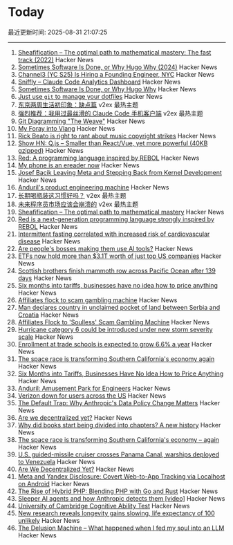 # Today

最近更新时间: 2025-08-31 21:07:25

--- 
1. [Sheafification – The optimal path to mathematical mastery: The fast track (2022)](https://sheafification.com/the-fast-track/) Hacker News
2. [Sometimes Software Is Done, or Why Hugo Why (2024)](https://commaok.xyz/post/on_hugo/) Hacker News
3. [Channel3 (YC S25) Is Hiring a Founding Engineer, NYC](https://channel3.notion.site/founding-engineer) Hacker News
4. [Sniffly – Claude Code Analytics Dashboard](https://github.com/chiphuyen/sniffly) Hacker News
5. [Sometimes Software Is Done, or Why Hugo Why](https://commaok.xyz/post/on_hugo/) Hacker News
6. [Just use `git` to manage your dotfiles](https://ericgreer.info/post/2025-08-31-simple-dotfiles-script/) Hacker News
7. [东京两周生活初印象：缺点篇](https://www.v2ex.com/t/1156053) v2ex 最热主题
8. [强烈推荐：我用过最丝滑的 Claude Code 手机客户端](https://www.v2ex.com/t/1156040) v2ex 最热主题
9. [Git Diagramming "The Weave"](https://daverupert.com/2025/08/git-diagramming-the-weave/) Hacker News
10. [My Foray into Vlang](https://kristun.dev/posts/my-foray-into-vlang/) Hacker News
11. [Rick Beato is right to rant about music copyright strikes](https://savingcountrymusic.com/rick-beato-is-right-to-rant-about-music-copyright-strikes/) Hacker News
12. [Show HN: Q.js – Smaller than React/Vue, yet more powerful (40KB gzipped)](https://github.com/Qbix/Q.js) Hacker News
13. [Red: A programming language inspired by REBOL](https://github.com/red/red) Hacker News
14. [My phone is an ereader now](https://www.davepagurek.com/blog/minimal-phone/) Hacker News
15. [Josef Bacik Leaving Meta and Stepping Back from Kernel Development](https://www.phoronix.com/news/Josef-Bacik-Leaves-Meta) Hacker News
16. [Anduril's product engineering machine](https://joincolossus.com/article/the-amusement-park-for-engineers/) Hacker News
17. [长期喝瓶装这习惯好吗？](https://www.v2ex.com/t/1156024) v2ex 最热主题
18. [未来程序员市场应该会崩溃的](https://www.v2ex.com/t/1156021) v2ex 最热主题
19. [Sheafification – The optimal path to mathematical mastery](https://sheafification.com/the-fast-track/) Hacker News
20. [Red is a next-generation programming language strongly inspired by REBOL](https://github.com/red/red) Hacker News
21. [Intermittent fasting correlated with increased risk of cardiovascular disease](https://www.bbc.com/news/articles/c0l6ye6xe12o) Hacker News
22. [Are people's bosses making them use AI tools?](https://piccalil.li/blog/are-peoples-bosses-really-making-them-use-ai/) Hacker News
23. [ETFs now hold more than $3.1T worth of just top US companies](https://www.signalbloom.ai/etf/stats) Hacker News
24. [Scottish brothers finish mammoth row across Pacific Ocean after 139 days](https://www.abc.net.au/news/2025-08-30/scottish-maclean-brothers-finish-pacific-ocean-row/105711488) Hacker News
25. [Six months into tariffs, businesses have no idea how to price anything](https://www.wsj.com/business/retail/trump-tariff-business-price-impact-37b630c8) Hacker News
26. [Affiliates flock to scam gambling machine](https://krebsonsecurity.com/2025/08/affiliates-flock-to-soulless-scam-gambling-machine/) Hacker News
27. [Man declares country in unclaimed pocket of land between Serbia and Croatia](https://www.nbcnews.com/world/europe/viva-verdis-man-declares-country-unclaimed-pocket-land-serbia-croatia-rcna228004) Hacker News
28. [Affiliates Flock to 'Soulless' Scam Gambling Machine](https://krebsonsecurity.com/2025/08/affiliates-flock-to-soulless-scam-gambling-machine/) Hacker News
29. [Hurricane category 6 could be introduced under new storm severity scale](https://www.livescience.com/planet-earth/hurricanes/now-is-the-time-hurricane-category-6-could-be-introduced-under-new-storm-severity-scale) Hacker News
30. [Enrollment at trade schools is expected to grow 6.6% a year](https://finance.yahoo.com/news/ai-cant-install-an-hvac-system-why-gen-z-is-flocking-to-jobs-in-the-trades-171735856.html) Hacker News
31. [The space race is transforming Southern California's economy again](https://www.latimes.com/business/story/2025-08-28/how-the-new-space-economy-is-transforming-southern-california) Hacker News
32. [Six Months into Tariffs, Businesses Have No Idea How to Price Anything](https://www.wsj.com/business/retail/trump-tariff-business-price-impact-37b630c8) Hacker News
33. [Anduril: Amusement Park for Engineers](https://joincolossus.com/article/the-amusement-park-for-engineers/) Hacker News
34. [Verizon down for users across the US](https://www.dailymail.co.uk/news/article-15050499/Verizon-goes-tens-thousands-users-US.html) Hacker News
35. [The Default Trap: Why Anthropic's Data Policy Change Matters](https://natesnewsletter.substack.com/p/the-default-trap-why-anthropics-data) Hacker News
36. [Are we decentralized yet?](https://arewedecentralizedyet.online/) Hacker News
37. [Why did books start being divided into chapters? A new history](https://sydneyreviewofbooks.com/reviews/just-a-little-longer) Hacker News
38. [The space race is transforming Southern California's economy – again](https://www.latimes.com/business/story/2025-08-28/how-the-new-space-economy-is-transforming-southern-california) Hacker News
39. [U.S. guided-missile cruiser crosses Panama Canal, warships deployed to Venezuela](https://www.cbsnews.com/news/us-guided-missile-cruiser-panama-canal-warships-deployed-venezuela/) Hacker News
40. [Are We Decentralized Yet?](https://arewedecentralizedyet.online/) Hacker News
41. [Meta and Yandex Disclosure: Covert Web-to-App Tracking via Localhost on Android](https://localmess.github.io?new) Hacker News
42. [The Rise of Hybrid PHP: Blending PHP with Go and Rust](https://yekdeveloper.com/p/4-the-rise-of-hybrid-php) Hacker News
43. [Sleeper AI agents and how Anthropic detects them [video]](https://www.youtube.com/watch?v=Z3WMt_ncgUI) Hacker News
44. [University of Cambridge Cognitive Ability Test](https://planning.e-psychometrics.com/test/icar60) Hacker News
45. [New research reveals longevity gains slowing, life expectancy of 100 unlikely](https://lafollette.wisc.edu/news/new-research-reveals-longevity-gains-slowing-life-expectancy-of-100-unlikely/) Hacker News
46. [The Delusion Machine – What happened when I fed my soul into an LLM](https://hedgehogreview.com/web-features/thr/posts/the-delusion-machine) Hacker News
